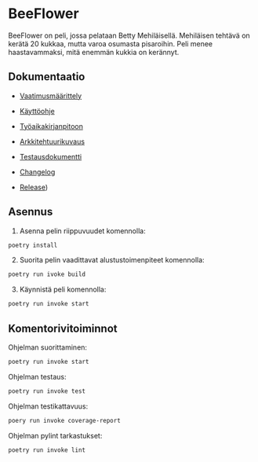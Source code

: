 
# BeeFlower

BeeFlower on peli, jossa pelataan Betty Mehiläisellä. Mehiläisen tehtävä on kerätä 20 kukkaa, mutta varoa osumasta pisaroihin. Peli menee haastavammaksi, mitä enemmän kukkia on kerännyt.

## Dokumentaatio

- [Vaatimusmäärittely](https://github.com/AinoKruth/ot-harjoitustyo/blob/main/dokumentaatio/vaatimusmaarittely.md)

- [Käyttöohje](https://github.com/AinoKruth/ot-harjoitustyo/blob/main/dokumentaatio/kayttoohje.md)

- [Työaikakirjanpitoon](https://github.com/AinoKruth/ot-harjoitustyo/blob/main/dokumentaatio/tyoaikakirjanpito.md)

- [Arkkitehtuurikuvaus](https://github.com/AinoKruth/ot-harjoitustyo/blob/main/dokumentaatio/arkkitehtuuri.md)

- [Testausdokumentti](https://github.com/AinoKruth/ot-harjoitustyo/blob/main/dokumentaatio/testaus.md)

- [Changelog](https://github.com/AinoKruth/ot-harjoitustyo/blob/main/dokumentaatio/changelog.md)

- [Release](https://github.com/AinoKruth/ot-harjoitustyo/releases/tag/viikko7))

## Asennus
1. Asenna pelin riippuvuudet komennolla:
```bash
poetry install
```
2. Suorita pelin vaadittavat alustustoimenpiteet komennolla:
```bash
poetry run ivoke build
```
3. Käynnistä peli komennolla:
```bash
poetry run invoke start
```

## Komentorivitoiminnot

Ohjelman suorittaminen:
```bash 
poetry run invoke start
```
Ohjelman testaus:
```bash 
poetry run invoke test
```
Ohjelman testikattavuus:
```bash 
poery run invoke coverage-report
```
Ohjelman pylint tarkastukset:
```bash 
poetry run invoke lint
```
